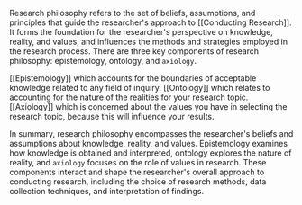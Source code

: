Research philosophy refers to the set of beliefs, assumptions, and principles that guide the researcher's approach to [[Conducting Research]]. 
It forms the foundation for the researcher's perspective on knowledge, reality, and values, and influences the methods and strategies employed in the research process. There are three key components of research philosophy: epistemology, ontology, and `axiology`.

[[Epistemology]] which accounts for the boundaries of acceptable knowledge related to any field of inquiry.
[[Ontology]] which relates to accounting for the nature of the realities for your research topic.
[[Axiology]] which is concerned about the values you have in selecting the research topic, because this will influence your results.

In summary, research philosophy encompasses the researcher's beliefs and assumptions about knowledge, reality, and values. Epistemology examines how knowledge is obtained and interpreted, ontology explores the nature of reality, and `axiology` focuses on the role of values in research. These components interact and shape the researcher's overall approach to conducting research, including the choice of research methods, data collection techniques, and interpretation of findings.